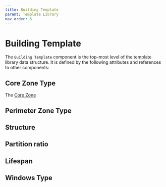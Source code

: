 ```yaml
---
title: Building Template
parent: Template Library
nav_order: 6
---
```


# Building Template

The `Building Template` component is the top-most level of the template library data
structure. It is defined by the following attributes and references to other components:

## Core Zone Type

The
[Core Zone](../zone_information)

## Perimeter Zone Type

## Structure

## Partition ratio

## Lifespan

## Windows Type

